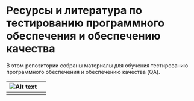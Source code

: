 # Ресурсы и литература по тестированию программного обеспечения и обеспечению качества

В этом репозитории собраны материалы для обучения тестированию программного обеспечения и обеспечению качества (QA).

| ![Alt text]([URL_TO_IMAGE](https://i0.wp.com/cdn.onlinewebfonts.com/svg/img_277302.png)) | |
|---------------------------|---|
|                           | |
